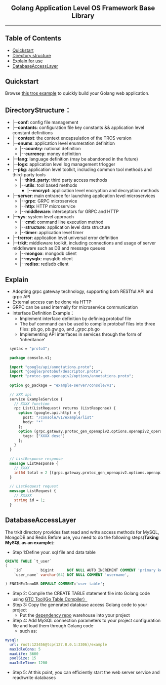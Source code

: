 <h2 style="text-align: center;">
    Golang Application Level OS Framework Base Library
</h2>

---

## Table of Contents
- [Quickstart](#quickstart)
- [Directory structure](#directorystructure)
- [Explain for use](#explain)
- [DatabaseAccessLayer](#databaseaccesslayer)

## Quickstart
Browse [this tros example](https://github.com/woaijssss/tros-example-server.git) to quickly build your Golang web application.

## DirectoryStructure：
  - |--**conf**: config file management
  - |--**contants**: configuration file key constants && application level constant definitions
  - |--**context**: the context encapsulation of the TROS version
  - |--**enums**: application level enumeration definition
    - |--**country**: national definition
    - |--**currency**: money definition
  - |--**lang**: language definition (may be abandoned in the future)
  - |--**logx**: application level log management trlogger
  - |--**pkg**: application level toolkit, including common tool methods and third-party tools
    - |--**third_party**: third party access methods
    - |--**utils**: tool based methods
      - |--**encrypt**: application level encryption and decryption methods
  - |--**server**: main entrance for launching application level microservices
    - |--**grpc**: GRPC microservice
    - |--**http**: HTTP microservice
    - |--**middleware**: interceptors for GRPC and HTTP
  - |--**sys**: system level approach
    - |--**cmd**: command line execution method
    - |--**structure**: application level data structure
    - |--**timer**: application level timer
  - |--**trerror**: application level universal error definition
  - |--**trkit**: middleware toolkit, including connections and usage of server middleware such as DB and message queues
    - |--**mongox**: mongodb client
    - |--**mysqlx**: mysqldb client
    - |--**redisx**: redisdb client

## Explain
  - Adopting grpc gateway technology, supporting both RESTful API and grpc API
  - External access can be done via HTTP
  - GRPC can be used internally for microservice communication
  - Interface Definition Example：
    - Implement interface definition by defining protobuf file
    - The buf command can be used to compile protobuf files into three files: pb.go, pb.gw.go, and _grpc.pb.go
    - Implementing API interfaces in services through the form of 'inheritance'
```protobuf
  syntax = "proto3";
  
  package console.v1;
  
  import "google/api/annotations.proto";
  import "google/protobuf/descriptor.proto";
  import "protoc-gen-openapiv2/options/annotations.proto";
  
  option go_package = "example-server/console/v1";
  
  // XXX api
  service ExampleService {
    // XXXX function
    rpc List(ListRequest) returns (ListResponse) {
      option (google.api.http) = {
        post: "/console/v1/example/list"
        body: "*"
      };
      option (grpc.gateway.protoc_gen_openapiv2.options.openapiv2_operation) = {
        tags: ["XXXX desc"]
      };
    }
  }
  
  // ListResponse response
  message ListResponse {
    // XXXX
    int64 total = 2 [(grpc.gateway.protoc_gen_openapiv2.options.openapiv2_field) = {description: "total desc"}];
  }
  
  // ListRequest request
  message ListRequest {
    // XXXXX
    string id = 1;
  }
```

## DatabaseAccessLayer
The trkit directory provides fast read and write access methods for MySQL, MongoDB and Redis
Before use, you need to do the following steps(**Taking MySQL as an example**):
- Step 1:Define your. sql file and data table
```sql
CREATE TABLE `t_user`
(
    `id`        bigint      NOT NULL AUTO_INCREMENT COMMENT 'primary key',
    `user_name` varchar(64) NOT NULL COMMENT 'username',

) ENGINE=InnoDB DEFAULT COMMENT='user table';
```

- Step 2: Compile the CREATE TABLE statement file into Golang code using [GTC Tool(Go Table Compiler）](https://github.com/woaijssss/gtc)
- Step 3: Copy the generated database access Golang code to your project
  - Put the [dependency repo](https://github.com/woaijssss/godbx) warehouse into your project
- Step 4: Add MySQL connection parameters to your project configuration file and load them through Golang code
  - such as:
```yaml
mysql:
  url: root:123456@tcp(127.0.0.1:3306)/example
  maxIdleCons: 5
  maxLife: 3600
  poolSize: 15
  maxIdleTime: 1200
```

- Step 5: At this point, you can efficiently start the web server service and read/write databases